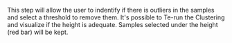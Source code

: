 This step will allow the user to indentify if there is outliers in the samples and select a threshold to remove them. It's possible to Te-run the Clustering and visualize if the height is adequate. Samples selected under the height (red bar) will be kept.

